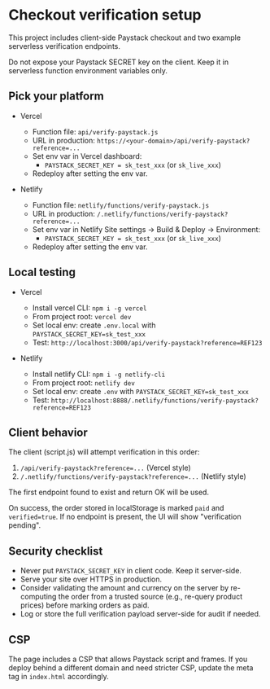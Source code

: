 # Checkout verification setup

This project includes client-side Paystack checkout and two example serverless verification endpoints.

Do not expose your Paystack SECRET key on the client. Keep it in serverless function environment variables only.

## Pick your platform

- Vercel
  - Function file: `api/verify-paystack.js`
  - URL in production: `https://<your-domain>/api/verify-paystack?reference=...`
  - Set env var in Vercel dashboard:
    - `PAYSTACK_SECRET_KEY = sk_test_xxx` (or `sk_live_xxx`)
  - Redeploy after setting the env var.

- Netlify
  - Function file: `netlify/functions/verify-paystack.js`
  - URL in production: `/.netlify/functions/verify-paystack?reference=...`
  - Set env var in Netlify Site settings → Build & Deploy → Environment:
    - `PAYSTACK_SECRET_KEY = sk_test_xxx` (or `sk_live_xxx`)
  - Redeploy after setting the env var.

## Local testing

- Vercel
  - Install vercel CLI: `npm i -g vercel`
  - From project root: `vercel dev`
  - Set local env: create `.env.local` with `PAYSTACK_SECRET_KEY=sk_test_xxx`
  - Test: `http://localhost:3000/api/verify-paystack?reference=REF123`

- Netlify
  - Install netlify CLI: `npm i -g netlify-cli`
  - From project root: `netlify dev`
  - Set local env: create `.env` with `PAYSTACK_SECRET_KEY=sk_test_xxx`
  - Test: `http://localhost:8888/.netlify/functions/verify-paystack?reference=REF123`

## Client behavior

The client (script.js) will attempt verification in this order:
1. `/api/verify-paystack?reference=...` (Vercel style)
2. `/.netlify/functions/verify-paystack?reference=...` (Netlify style)

The first endpoint found to exist and return OK will be used.

On success, the order stored in localStorage is marked `paid` and `verified=true`.
If no endpoint is present, the UI will show "verification pending".

## Security checklist

- Never put `PAYSTACK_SECRET_KEY` in client code. Keep it server-side.
- Serve your site over HTTPS in production.
- Consider validating the amount and currency on the server by re-computing the order from a trusted source (e.g., re-query product prices) before marking orders as paid.
- Log or store the full verification payload server-side for audit if needed.

## CSP

The page includes a CSP that allows Paystack script and frames. If you deploy behind a different domain and need stricter CSP, update the meta tag in `index.html` accordingly.

